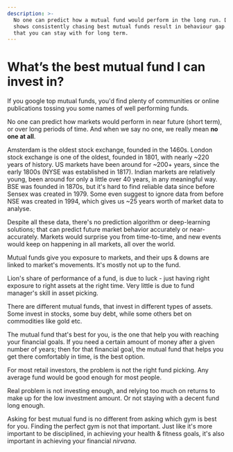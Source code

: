 ```yaml
---
description: >-
  No one can predict how a mutual fund would perform in the long run. Data also
  shows consistently chasing best mutual funds result in behaviour gap. Pick one
  that you can stay with for long term.
---
```


# What’s the best mutual fund I can invest in?

If you google top mutual funds, you'd find plenty of communities or online publications tossing you some names of well performing funds.

No one can predict how markets would perform in near future \(short term\), or over long periods of time. And when we say no one, we really mean **no one at all**.

Amsterdam is the oldest stock exchange, founded in the 1460s. London stock exchange is one of the oldest, founded in 1801, with nearly ~220 years of history. US markets have been around for ~200+ years, since the early 1800s \(NYSE was established in 1817\). Indian markets are relatively young, been around for only a little over 40 years, in any meaningful way. BSE was founded in 1870s, but it's hard to find reliable data since before Sensex was created in 1979. Some even suggest to ignore data from before NSE was created in 1994, which gives us ~25 years worth of market data to analyse.

Despite all these data, there's no prediction algorithm or deep-learning solutions; that can predict future market behavior accurately or near-accurately. Markets would surprise you from time-to-time, and new events would keep on happening in all markets, all over the world.

Mutual funds give you exposure to markets, and their ups & downs are linked to market's movements. It's mostly not up to the fund.

Lion's share of performance of a fund, is due to luck - just having right exposure to right assets at the right time. Very little is due to fund manager's skill in asset picking.

There are different mutual funds, that invest in different types of assets. Some invest in stocks, some buy debt, while some others bet on commodities like gold etc.

The mutual fund that's best for you, is the one that help you with reaching your financial goals. If you need a certain amount of money after a given number of years; then for that financial goal, the mutual fund that helps you get there comfortably in time, is the best option.

For most retail investors, the problem is not the right fund picking. Any average fund would be good enough for most people.

Real problem is not investing enough, and relying too much on returns to make up for the low investment amount. Or not staying with a decent fund long enough.

Asking for best mutual fund is no different from asking which gym is best for you. Finding the perfect gym is not that important. Just like it's more important to be disciplined, in achieving your health & fitness goals, it's also important in achieving your financial _nirvana_.

